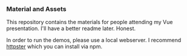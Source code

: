 ### Material and Assets 

This repository contains the materials for people attending my Vue presentation. I'll have a 
better readme later. Honest.

In order to run the demos, please use a local webserver. I recommend [httpster](https://github.com/SimbCo/httpster) which you can install via npm.